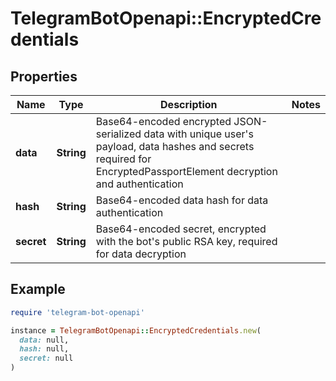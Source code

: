 # TelegramBotOpenapi::EncryptedCredentials

## Properties

| Name | Type | Description | Notes |
| ---- | ---- | ----------- | ----- |
| **data** | **String** | Base64-encoded encrypted JSON-serialized data with unique user&#39;s payload, data hashes and secrets required for EncryptedPassportElement decryption and authentication |  |
| **hash** | **String** | Base64-encoded data hash for data authentication |  |
| **secret** | **String** | Base64-encoded secret, encrypted with the bot&#39;s public RSA key, required for data decryption |  |

## Example

```ruby
require 'telegram-bot-openapi'

instance = TelegramBotOpenapi::EncryptedCredentials.new(
  data: null,
  hash: null,
  secret: null
)
```

